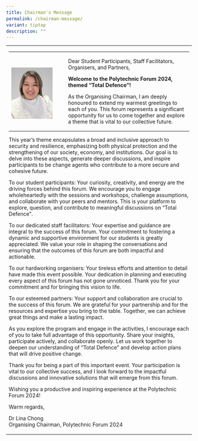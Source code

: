 ```yaml
---
title: Chairman's Message
permalink: /chairman-message/
variant: tiptap
description: ""
---
```

<p></p>
<table style="minWidth: 25px">
<colgroup>
<col>
</colgroup>
<tbody>
<tr>
<td rowspan="1" colspan="1">
<table style="minWidth: 50px">
<colgroup>
<col>
<col>
</colgroup>
<tbody>
<tr>
<td rowspan="1" colspan="1">
<p></p>
<div class="isomer-image-wrapper">
<img style="width: 80%;" height="auto" width="100%" alt="" src="/images/PF 2024/About PF 2024/chairman_lina.jpg">
</div>
</td>
<td rowspan="1" colspan="1">
<p>Dear Student Participants, Staff Facilitators, Organisers, and Partners,</p>
<p></p>
<p><strong>Welcome to the Polytechnic Forum 2024, themed “Total Defence”!<br></strong>
</p>
<p>As the Organising Chairman, I am deeply honoured to extend my warmest
greetings to each of you. This forum represents a significant opportunity
for us to come together and explore a theme that is vital to our collective
future.</p>
</td>
</tr>
</tbody>
</table>
<p>This year’s theme encapsulates a broad and inclusive approach to security
and resilience, emphasizing both physical protection and the strengthening
of our society, economy, and institutions. Our goal is to delve into these
aspects, generate deeper discussions, and inspire participants to be change
agents who contribute to a more secure and cohesive future.</p>
<p></p>
<p>To our student participants: Your curiosity, creativity, and energy are
the driving forces behind this forum. We encourage you to engage wholeheartedly
with the sessions and workshops, challenge assumptions, and collaborate
with your peers and mentors. This is your platform to explore, question,
and contribute to meaningful discussions on “Total Defence”.</p>
<p></p>
<p>To our dedicated staff facilitators: Your expertise and guidance are integral
to the success of this forum. Your commitment to fostering a dynamic and
supportive environment for our students is greatly appreciated. We value
your role in shaping the conversations and ensuring that the outcomes of
this forum are both impactful and actionable.</p>
<p></p>
<p>To our hardworking organisers: Your tireless efforts and attention to
detail have made this event possible. Your dedication in planning and executing
every aspect of this forum has not gone unnoticed. Thank you for your commitment
and for bringing this vision to life.</p>
<p></p>
<p>To our esteemed partners: Your support and collaboration are crucial to
the success of this forum. We are grateful for your partnership and for
the resources and expertise you bring to the table. Together, we can achieve
great things and make a lasting impact.</p>
<p></p>
<p>As you explore the program and engage in the activities, I encourage each
of you to take full advantage of this opportunity. Share your insights,
participate actively, and collaborate openly. Let us work together to deepen
our understanding of “Total Defence” and develop action plans that will
drive positive change.</p>
<p></p>
<p>Thank you for being a part of this important event. Your participation
is vital to our collective success, and I look forward to the impactful
discussions and innovative solutions that will emerge from this forum.</p>
<p></p>
<p>Wishing you a productive and inspiring experience at the Polytechnic Forum
2024!</p>
<p></p>
<p>Warm regards,</p>
<p></p>
<p>Dr Lina Chong
<br>Organising Chairman, Polytechnic Forum 2024</p>
</td>
</tr>
</tbody>
</table>
<p></p>